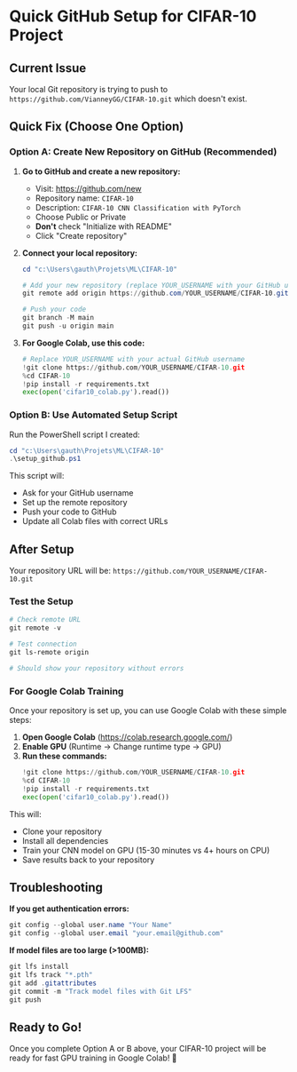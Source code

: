 # Quick GitHub Setup for CIFAR-10 Project

## Current Issue
Your local Git repository is trying to push to `https://github.com/VianneyGG/CIFAR-10.git` which doesn't exist.

## Quick Fix (Choose One Option)

### Option A: Create New Repository on GitHub (Recommended)

1. **Go to GitHub and create a new repository:**
   - Visit: https://github.com/new
   - Repository name: `CIFAR-10`
   - Description: `CIFAR-10 CNN Classification with PyTorch`
   - Choose Public or Private
   - **Don't** check "Initialize with README"
   - Click "Create repository"

2. **Connect your local repository:**
   ```powershell
   cd "c:\Users\gauth\Projets\ML\CIFAR-10"
   
   # Add your new repository (replace YOUR_USERNAME with your GitHub username)
   git remote add origin https://github.com/YOUR_USERNAME/CIFAR-10.git
   
   # Push your code
   git branch -M main
   git push -u origin main
   ```

3. **For Google Colab, use this code:**
   ```python
   # Replace YOUR_USERNAME with your actual GitHub username
   !git clone https://github.com/YOUR_USERNAME/CIFAR-10.git
   %cd CIFAR-10
   !pip install -r requirements.txt
   exec(open('cifar10_colab.py').read())
   ```

### Option B: Use Automated Setup Script

Run the PowerShell script I created:
```powershell
cd "c:\Users\gauth\Projets\ML\CIFAR-10"
.\setup_github.ps1
```

This script will:
- Ask for your GitHub username
- Set up the remote repository
- Push your code to GitHub
- Update all Colab files with correct URLs

## After Setup

Your repository URL will be:
`https://github.com/YOUR_USERNAME/CIFAR-10.git`

### Test the Setup
```powershell
# Check remote URL
git remote -v

# Test connection
git ls-remote origin

# Should show your repository without errors
```

### For Google Colab Training
Once your repository is set up, you can use Google Colab with these simple steps:

1. **Open Google Colab** (https://colab.research.google.com/)
2. **Enable GPU** (Runtime → Change runtime type → GPU)
3. **Run these commands:**
   ```python
   !git clone https://github.com/YOUR_USERNAME/CIFAR-10.git
   %cd CIFAR-10
   !pip install -r requirements.txt
   exec(open('cifar10_colab.py').read())
   ```

This will:
- Clone your repository
- Install all dependencies
- Train your CNN model on GPU (15-30 minutes vs 4+ hours on CPU)
- Save results back to your repository

## Troubleshooting

**If you get authentication errors:**
```powershell
git config --global user.name "Your Name"
git config --global user.email "your.email@github.com"
```

**If model files are too large (>100MB):**
```powershell
git lfs install
git lfs track "*.pth"
git add .gitattributes
git commit -m "Track model files with Git LFS"
git push
```

## Ready to Go!
Once you complete Option A or B above, your CIFAR-10 project will be ready for fast GPU training in Google Colab! 🚀
